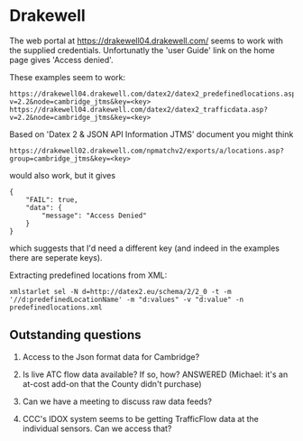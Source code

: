 Drakewell
=========

The web portal at https://drakewell04.drakewell.com/ seems to work with the supplied credentials. Unfortunatly the 'user Guide' link on the home page gives 'Access denied'.

These examples seem to work:

```
https://drakewell04.drakewell.com/datex2/datex2_predefinedlocations.asp?v=2.2&node=cambridge_jtms&key=<key>
https://drakewell04.drakewell.com/datex2/datex2_trafficdata.asp?v=2.2&node=cambridge_jtms&key=<key>
```

Based on 'Datex 2 & JSON API Information JTMS' document you might think

```
https://drakewell02.drakewell.com/npmatchv2/exports/a/locations.asp?group=cambridge_jtms&key=<key>
```

would also work, but it gives

```
{
    "FAIL": true,
    "data": {
        "message": "Access Denied"
    }
}
```

which suggests that I'd need a different key (and indeed in the examples there are seperate keys).

Extracting predefined locations from XML:
```
xmlstarlet sel -N d=http://datex2.eu/schema/2/2_0 -t -m '//d:predefinedLocationName' -m "d:values" -v "d:value" -n predefinedlocations.xml
```

## Outstanding questions

1) Access to the Json format data for Cambridge?

2) Is live ATC flow data available? If so, how? ANSWERED (Michael: it's an
at-cost add-on that the County didn't purchase)

3) Can we have a meeting to discuss raw data feeds?

4) CCC's IDOX system seems to be getting TrafficFlow data at the individual sensors.
Can we access that?

